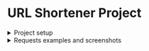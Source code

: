 # URL Shortener Project

<details>
  <summary>Project setup</summary>

1. Clone the repo with `git clone https://github.com/sergiy17/url-shortener.git`
2. `bundle && rails db:setup && rails s`
</details>

<details>
  <summary>Requests examples and screenshots</summary>

```
GET to http://127.0.0.1:3000/api/urls/uEkV2Hdyoi
```
<img width="1002" alt="Screenshot 2024-02-15 at 08 43 21" src="https://github.com/user-attachments/assets/36217d01-b8a4-45cb-949a-69272006f8f9">

```
GET to http://127.0.0.1:3000/api/urls
```
<img width="1002" alt="Screenshot 2024-02-15 at 08 43 21" src="https://github.com/user-attachments/assets/bc377edd-2a31-4576-a90b-24845f918fdd">

```
GET to http://127.0.0.1:3000/api/urls?page=2&per_page=2
```
<img width="1002" alt="Screenshot 2024-02-15 at 08 43 21" src="https://github.com/user-attachments/assets/f341326b-1cd2-40ea-8f5e-31c2de02520f">

</details>
